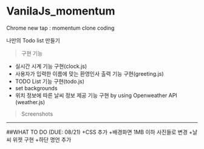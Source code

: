 # VanilaJs_momentum

Chrome new tap : momentum clone coding   

나만의 Todo list 만들기   
>구현 기능 
+ 실시간 시계 기능 구현(clock.js)   
+ 사용자가 입력한 이름에 맞는 환영인사 출력 기능 구현(greeting.js)  
+ TODO List 기능 구현(todo.js)
+ set backgrounds
+ 위치 정보에 따른 날씨 정보 제공 기능 구현 by using Openweather API (weather.js)   
>Screenshots    

------------------------------------------------------------------------------------
##WHAT TO DO (DUE: 08/21)
+CSS 추가
+배경화면 1MB 이하 사진들로 변경
+날씨 위젯 구현
+하단 명언 추가

